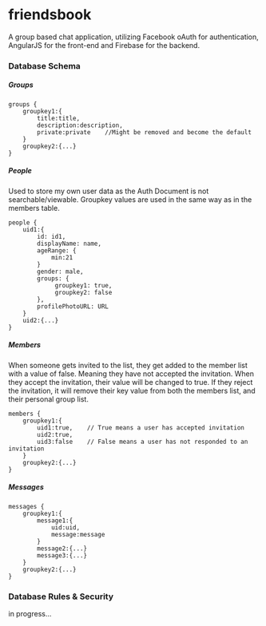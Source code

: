 # friendsbook
A group based chat application, utilizing Facebook oAuth for authentication, AngularJS for the front-end and Firebase for the backend.

### Database Schema

##### Groups
    groups {
    	groupkey1:{
            title:title,
            description:description,
            private:private    //Might be removed and become the default
    	}
    	groupkey2:{...}
    }

##### People
Used to store my own user data as the Auth Document is not searchable/viewable. Groupkey values are used in the same way as in the members table.

    people {
    	uid1:{
    	    id: id1,
            displayName: name,
            ageRange: {
                min:21
            }
            gender: male,
            groups: {
                 groupkey1: true,
                 groupkey2: false
            },
            profilePhotoURL: URL
    	}
    	uid2:{...}
    }

##### Members
When someone gets invited to the list, they get added to the member list with a value of false. Meaning they have not accepted the invitation. When they accept the invitation, their value will be changed to true. If they reject the invitation, it will remove their key value from both the members list, and their personal group list.

    members {
    	groupkey1:{
            uid1:true,    // True means a user has accepted invitation
            uid2:true,
            uid3:false    // False means a user has not responded to an invitation
    	}
    	groupkey2:{...}
    }

##### Messages
    messages {
    	groupkey1:{
    		message1:{
    			uid:uid,
    			message:message
    		}
    		message2:{...}
    		message3:{...}
    	}
    	groupkey2:{...}
    }

### Database Rules & Security
in progress...
